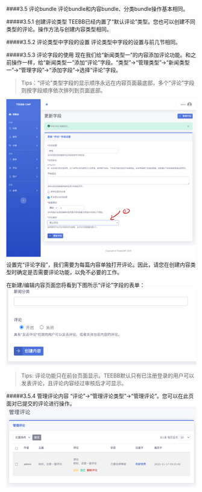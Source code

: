 ####3.5 评论bundle
评论bundle和内容bundle、分类bundle操作基本相同。

#####3.5.1 创建评论类型
TEEBB已经内置了“默认评论”类型。您也可以创建不同类型的评论。操作方法与创建内容类型相同。

#####3.5.2 评论类型中字段的设置
评论类型中字段的设置与前几节相同。  

#####3.5.3 评论字段的使用
现在我们给“新闻类型一”的内容添加评论功能。和之前操作一样，给“新闻类型一”添加“评论”字段。“类型”->“管理类型”->“新闻类型一”->“管理字段”->“添加字段”->选择“评论”字段。  
> Tips：“评论”类型字段的显示顺序永远在内容页面最底部，多个“评论”字段则按字段顺序依次排列到页面底部。

![alt 评论字段设置](teebb_images/comment-field-settings.png "评论字段设置")  
设置完“评论字段”，我们需要为每篇内容单独打开评论。因此，请您在创建内容类型时确定是否需要评论功能，以免不必要的工作。  

在新建/编辑内容页面您将看到下图所示“评论”字段的表单：
![alt 内容中的评论字段](teebb_images/content-comment-setting.png "内容中的评论字段") 

> Tips: 评论功能只在前台页面显示。TEEBB默认只有已注册登录的用户可以发表评论，且评论内容经过审核后才可显示。

#####3.5.4 管理评论内容
“评论”->“管理评论类型”->“管理评论”。您可以在此页面对已提交的评论进行操作。
![alt 管理评论](teebb_images/manage-submit-commtents.png "管理评论") 